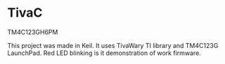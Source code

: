 TivaC
=====
TM4C123GH6PM

This project  was made in Keil. It uses TivaWary TI library and TM4C123G LaunchPad. 
Red LED blinking is it demonstration of work firmware.
